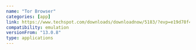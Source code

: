 ```yaml
---
name: "Tor Browser"
categories: [app]
link: https://www.techspot.com/downloads/downloadnow/5183/?evp=e19d78f472c7637e1243adc039972774&file=5613
compatibility: emulation
versionFrom: "13.0.8"
type: applications
---
```


